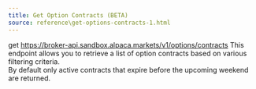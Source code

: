 ```yaml
---
title: Get Option Contracts (BETA)
source: reference\get-options-contracts-1.html
---
```


get https://broker-api.sandbox.alpaca.markets/v1/options/contracts
This endpoint allows you to retrieve a list of option contracts based on various filtering criteria.  
By default only active contracts that expire before the upcoming weekend are returned.
